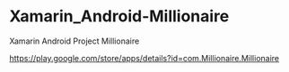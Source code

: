 # Xamarin_Android-Millionaire
Xamarin Android Project Millionaire


https://play.google.com/store/apps/details?id=com.Millionaire.Millionaire
